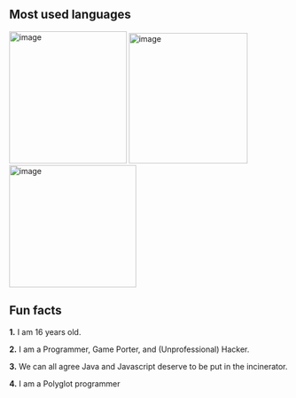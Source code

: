 ## Most used languages
<img width="212" height="238" alt="image" src="https://github.com/user-attachments/assets/59af129e-a248-46ae-abd2-41b0b14c16d9" /> <img width="214" height="235" alt="image" src="https://github.com/user-attachments/assets/d59173c4-317d-4e07-937f-6edef288bc03" /> <img width="229" height="220" alt="image" src="https://github.com/user-attachments/assets/a733bb10-7a66-43f1-8963-e420134182a4" />



## Fun facts
**1.** I am 16 years old.

**2.** I am a Programmer, Game Porter, and (Unprofessional) Hacker.

**3.** We can all agree Java and Javascript deserve to be put in the incinerator.

**4.** I am a Polyglot programmer

